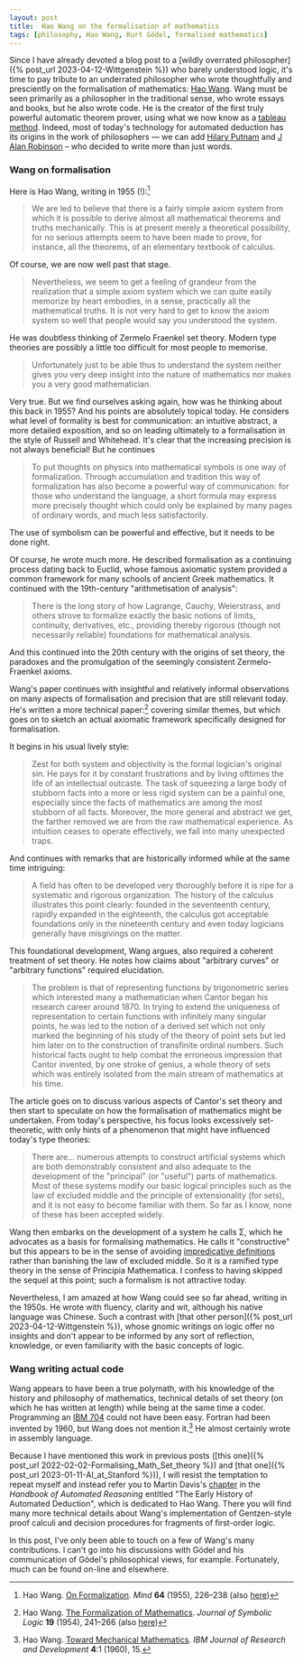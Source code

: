 ```yaml
---
layout: post
title:  Hao Wang on the formalisation of mathematics
tags: [philosophy, Hao Wang, Kurt Gödel, formalised mathematics]
---
```

Since I have already devoted a blog post to a 
[wildly overrated philosopher]({% post_url 2023-04-12-Wittgenstein %})
who barely understood logic, it's time to pay tribute
to an underrated philosopher who wrote thoughtfully and presciently
on the formalisation of mathematics: 
[Hao Wang](https://en.wikipedia.org/wiki/Hao_Wang_(academic)).
Wang must be seen primarily as a philosopher in the traditional sense,
who wrote essays and books, but he also wrote code.
He is the creator of the first truly powerful automatic theorem prover,
using what we now know as a [tableau method](https://en.wikipedia.org/wiki/Method_of_analytic_tableaux).
Indeed, most of today's technology for automated deduction has its origins
in the work of philosophers — we can add [Hilary Putnam](https://en.wikipedia.org/wiki/Hilary_Putnam) and [J Alan Robinson](https://en.wikipedia.org/wiki/John_Alan_Robinson) – 
who decided to write more than just words.

### Wang on formalisation

Here is Hao Wang, writing in 1955 (!):[^1]

[^1]: Hao Wang. [On Formalization](https://www.jstor.org/stable/2251469). *Mind* **64** (1955), 226–238 (also [here](/papers/Wang-Formalisation.pdf))

> We are led to believe that there is a fairly simple axiom system from which it is possible to derive almost all mathematical theorems and truths mechanically. This is at present merely a theoretical possibility, for no serious attempts seem to have been made to prove, for instance, all the theorems, of an elementary textbook of calculus. 

Of course, we are now well past that stage.

> Nevertheless, we seem to get a feeling of grandeur from the realization that a simple axiom system which we can quite easily memorize by heart embodies, in a sense, practically all the mathematical truths. It is not very hard to get to know the axiom system so well that people would say you understood the system. 

 He was doubtless thinking of Zermelo Fraenkel set theory. Modern type theories are possibly a little too difficult for most people to memorise.

> Unfortunately just to be able thus to understand the system neither gives you very deep insight into the nature of mathematics nor makes you a very good mathematician.

Very true. But we find ourselves asking again, how was he thinking about this back in 1955?
And his points are absolutely topical today. He considers what level of formality
is best for communication: an intuitive abstract, a more detailed exposition, and so on
leading ultimately to a formalisation in the style of Russell and Whitehead.
It's clear that the increasing precision is not always beneficial!
But he continues

> To put thoughts on physics into mathematical symbols is one way of formalization. Through accumulation and tradition this way of formalization has also become a powerful way of communication: for those who understand the language, a short formula may express more precisely thought which could only be explained by many pages of ordinary words, and much less satisfactorily.

The use of symbolism can be powerful and effective, but it needs to be done right.

Of course, he wrote much more. He described formalisation as a continuing process
dating back to Euclid, whose famous axiomatic system provided a common framework
for many schools of ancient Greek mathematics.
It continued with the 19th-century "arithmetisation of analysis":

> There is the long story of how Lagrange, Cauchy, Weierstrass, and others strove to formalize exactly the basic notions of limits, continuity, derivatives, etc., providing thereby rigorous (though not necessarily reliable) foundations for mathematical analysis.

And this continued into the 20th century with the origins of set theory, the paradoxes
and the promulgation of the seemingly consistent Zermelo-Fraenkel axioms.

Wang's paper continues with insightful and relatively informal observations on many aspects 
of formalisation and precision that are still relevant today.
He's written a more technical paper:[^2]
covering similar themes, but which goes on to sketch an actual axiomatic framework
specifically designed for formalisation.

[^2]: Hao Wang. [The Formalization of Mathematics](https://doi.org/10.2307/2267732). *Journal of Symbolic Logic* **19** (1954), 241–266 (also [here](/papers/Wang-Orginal-Sin.pdf))

It begins in his usual lively style:
 
 > Zest for both system and objectivity is the formal logician's original sin. He pays for it by constant frustrations and by living ofttimes the life of an intellectual outcaste. The task of squeezing a large body of stubborn facts into a more or less rigid system can be a painful one, especially since the facts of mathematics are among the most stubborn of all facts. Moreover, the more general and abstract we get, the farther removed we are from the raw mathematical experience. As intuition ceases to operate effectively, we fall into many unexpected traps.
 
And continues with remarks that are historically informed while at the same time intriguing:

> A field has often to be developed very thoroughly before it is ripe for a systematic and rigorous organization. The history of the calculus illustrates this point clearly: founded in the seventeenth century, rapidly expanded in the eighteenth, the calculus got acceptable foundations only in the nineteenth century and even today logicians generally have misgivings on the matter.

This foundational development, Wang argues, also required a coherent treatment of set theory.
He notes how claims about "arbitrary curves" or "arbitrary functions" required elucidation.

> The problem is that of representing functions by trigonometric series which interested many a mathematician when Cantor began his research career around 1870. In trying to extend the uniqueness of representation to certain functions with infinitely many singular points, he was led to the notion of a derived set which not only marked the beginning of his study of the theory of point sets but led him later on to the construction of transfinite ordinal numbers.
Such historical facts ought to help combat the erroneous impression that Cantor invented, by one stroke of genius, a whole theory of sets which was entirely isolated from the main stream of mathematics at his time.

The article goes on to discuss various aspects of Cantor's set theory
and then start to speculate on how the formalisation of mathematics might be undertaken.
From today's perspective, his focus looks excessively set-theoretic, with only hints
of a phenomenon that might have influenced today's type theories:

> There are... numerous attempts to construct artificial systems which are both demonstrably consistent and also adequate to the development of the "principal" (or "useful") parts of mathematics. Most of these systems modify our basic logical principles such as the law of excluded middle and the principle of extensionality (for sets), and it is not easy to become familiar with them. So far as I know, none of these has been accepted widely.

Wang then embarks on the development of a system he calls Σ, which he advocates as a basis
for formalising mathematics. He calls it "constructive" but this appears to be in the sense
of avoiding [impredicative definitions](https://en.wikipedia.org/wiki/Impredicativity) 
rather than banishing the law of excluded middle.
So it is a ramified type theory in the sense of Principia Mathematica.
I confess to having skipped the sequel at this point; 
such a formalism is not attractive today.

Nevertheless, I am amazed at how Wang could see so far ahead, writing in the 1950s.
He wrote with fluency, clarity and wit, although his native language was Chinese.
Such a contrast with 
[that other person]({% post_url 2023-04-12-Wittgenstein %}), 
whose gnomic writings on logic offer no insights and don't appear to be informed
by any sort of reflection, knowledge, or even familiarity with the basic concepts of logic.


### Wang writing actual code

Wang appears to have been a true polymath, with his knowledge of the 
history and philosophy of mathematics,
technical details of set theory (on which he has written at length) 
while being at the same time a coder.
Programming an [IBM 704](https://en.wikipedia.org/wiki/IBM_704) could not have been easy.
Fortran had been invented by 1960, but Wang does not mention it.[^3]
He almost certainly wrote in assembly language.

[^3]: Hao Wang. [Toward Mechanical Mathematics](https://doi.org/10.1147/rd.41.0002). *IBM Journal of Research and Development* **4**:1 (1960), 15.

Because I have mentioned this work in previous posts 
([this one]({% post_url 2022-02-02-Formalising_Math_Set_theory %}) 
and [that one]({% post_url 2023-01-11-AI_at_Stanford %})),
I will resist the temptation to repeat myself and instead refer you to
Martin Davis's [chapter](/papers/Early-History-of-ATP.pdf) 
in the *Handbook of Automated Reasoning*
entitled "The Early History of Automated Deduction", which is dedicated to Hao Wang.
There you will find many more technical details about Wang's implementation of
Gentzen-style proof calculi and decision procedures for fragments of first-order logic.

In this post, I've only been able to touch on a few of Wang's many contributions.
I can't go into his discussions with Gödel and his communication of Gödel's
philosophical views, for example. Fortunately, much can be found on-line and elsewhere.

